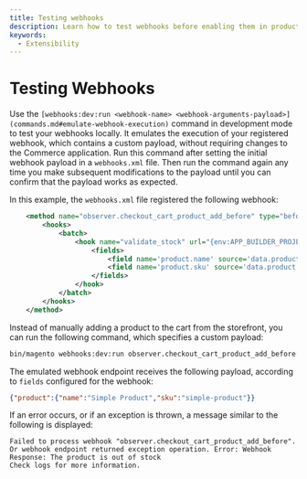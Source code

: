 ```yaml
---
title: Testing webhooks
description: Learn how to test webhooks before enabling them in production.
keywords:
  - Extensibility
---
```


# Testing Webhooks

Use the `[webhooks:dev:run <webhook-name> <webhook-arguments-payload>](commands.md#emulate-webhook-execution)` command in development mode to test your webhooks locally. It emulates the execution of your registered webhook, which contains a custom payload, without requiring changes to the Commerce application. Run this command after setting the initial webhook payload in a `webhooks.xml` file. Then run the command again any time you make subsequent modifications to the payload until you can confirm that the payload works as expected.

In this example, the `webhooks.xml` file registered the following webhook:

```xml
    <method name="observer.checkout_cart_product_add_before" type="before">
        <hooks>
            <batch>
                <hook name="validate_stock" url="{env:APP_BUILDER_PROJECT_URL}/product-validate-stock" timeout="2000" softTimeout="200" fallbackErrorMessage="The product stock validation failed">
                    <fields>
                        <field name='product.name' source='data.product.name' />
                        <field name='product.sku' source='data.product.sku' />
                    </fields>
                </hook>
            </batch>
        </hooks>
    </method>
```

Instead of manually adding a product to the cart from the storefront, you can run the following command, which specifies a custom payload:

```bash
bin/magento webhooks:dev:run observer.checkout_cart_product_add_before:before '{"data":{"product":{"sku":"simple-product","name":"Simple Product"}}}'
```

The emulated webhook endpoint receives the following payload, according to `fields` configured for the webhook:

```json
{"product":{"name":"Simple Product","sku":"simple-product"}}
```

If an error occurs, or if an exception is thrown, a message similar to the following is displayed:

```terminal
Failed to process webhook "observer.checkout_cart_product_add_before". Or webhook endpoint returned exception operation. Error: Webhook Response: The product is out of stock
Check logs for more information.
```
